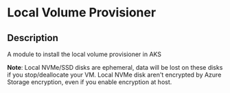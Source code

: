 # Local Volume Provisioner

## Description

A module to install the local volume provisioner in AKS

**Note**: Local NVMe/SSD disks are ephemeral, data will be lost on these disks if you stop/deallocate your VM. Local NVMe disk aren't encrypted by Azure Storage encryption, even if you enable encryption at host.